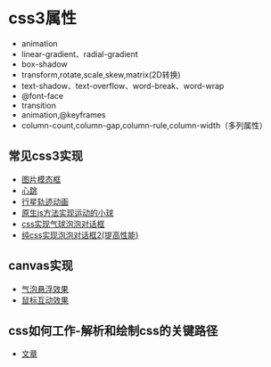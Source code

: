 # css3属性
+ animation
+ linear-gradient、radial-gradient
+ box-shadow
+ transform,rotate,scale,skew,matrix(2D转换)
+ text-shadow、text-overflow、word-break、word-wrap
+ @font-face
+ transition
+ animation,@keyframes
+ column-count,column-gap,column-rule,column-width（多列属性）


## 常见css3实现
+ [图片模态框](https://lyllovelemon.github.io/css-strengthen/src/ep3.html)
+ [心跳](https://lyllovelemon.github.io/css-strengthen/src/ep4.html)
+ [行星轨迹动画](https://lyllovelemon.github.io/css-strengthen/src/ep5.html)
+ [原生js方法实现运动的小球](https://lyllovelemon.github.io/css-strengthen/src/ep6.html)
+ [css实现气球泡泡对话框](https://lyllovelemon.github.io/css-strengthen/src/bubble.html)
+ [纯css实现泡泡对话框2(提高性能)](https://lyllovelemon.github.io/css-strengthen/src/dialog.html)
## canvas实现
+ [气泡悬浮效果](https://lyllovelemon.github.io/css-strengthen/src/canvas/bubble.html)
+ [鼠标互动效果](https://lyllovelemon.github.io/css-strengthen/src/canvas/mouse.html)

## css如何工作-解析和绘制css的关键路径
+ [文章](https://lyllovelemon.github.io/css-strengthen/src/css-render.md)